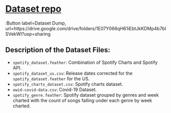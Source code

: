 <h1><a href="https://drive.google.com/drive/folders/1E07Y066qH61iEbtJkKDMp4b7blSVekWI?usp=sharing">Dataset repo </a></h1>
:Button label=Dataset Dump, url=https://drive.google.com/drive/folders/1E07Y066qH61iEbtJkKDMp4b7blSVekWI?usp=sharing
 
## Description of the Dataset Files:

* `spotify_dataset.feather`: Combination of Spotify Charts and Spotify API.
* `spotify_dataset_us.csv`:  Release dates corrected for the `spotify_dataset.feather` for the US.
* `spotify_charts_dataset.csv`: Spotify charts dataset.
* `owid-covid-data.csv`: Covid-19 Dataset.
* `spotify_genre.feather`: Spotify dataset grouped by genres and week charted with the count of songs falling under each genre by week charted.
